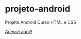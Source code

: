 # projeto-android

Projeto Android Curso HTML e CSS

<a href="https://igor219.github.io/projeto-android/" target="blank">Acesse aqui!!</a> 
